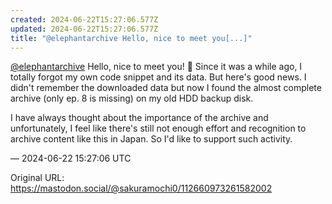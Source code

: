 ```yaml
---
created: 2024-06-22T15:27:06.577Z
updated: 2024-06-22T15:27:06.577Z
title: "@elephantarchive Hello, nice to meet you[...]"
---
```


<p><span class="h-card" translate="no"><a href="https://mastodon.social/@elephantarchive" class="u-url mention">@<span>elephantarchive</span></a></span> Hello, nice to meet you! 🙂 Since it was a while ago, I totally forgot my own code snippet and its data. But here&#39;s good news. I didn&#39;t remember the downloaded data but now I found the almost complete archive (only ep. 8 is missing) on my old HDD backup disk.</p><p>I have always thought about the importance of the archive and unfortunately, I feel like there&#39;s still not enough effort and recognition to archive content like this in Japan. So I&#39;d like to support such activity.</p>

&mdash; 2024-06-22 15:27:06 UTC

Original URL: https://mastodon.social/@sakuramochi0/112660973261582002
